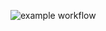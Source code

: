 ![example workflow](https://github.com/tatika9/hexlet_pytest/actions/workflows/github-actions-demo.yml/badge.svg)
